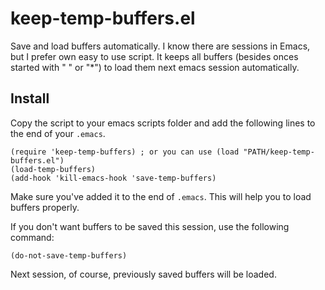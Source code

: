 # keep-temp-buffers.el
Save and load buffers automatically.
I know there are sessions in Emacs, but I prefer own easy to use script.
It keeps all buffers (besides onces started with " " or "*") to load them next emacs session automatically.

## Install
Copy the script to your emacs scripts folder and add the following lines to the end of your `.emacs`.
```emacs-lisp
(require 'keep-temp-buffers) ; or you can use (load "PATH/keep-temp-buffers.el")
(load-temp-buffers)
(add-hook 'kill-emacs-hook 'save-temp-buffers)
```

Make sure you've added it to the end of `.emacs`. This will help you to load buffers properly.

If you don't want buffers to be saved this session, use the following command:
```
(do-not-save-temp-buffers)
```
Next session, of course, previously saved buffers will be loaded. 
